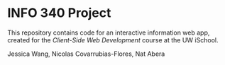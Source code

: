 # INFO 340 Project

This repository contains code for an interactive information web app, created for the _Client-Side Web Development_ course at the UW iSchool.

Jessica Wang, Nicolas Covarrubias-Flores, Nat Abera
